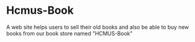 # Hcmus-Book
A web site helps users to sell their old books and also be able to buy new books from our book store named "HCMUS-Book"
